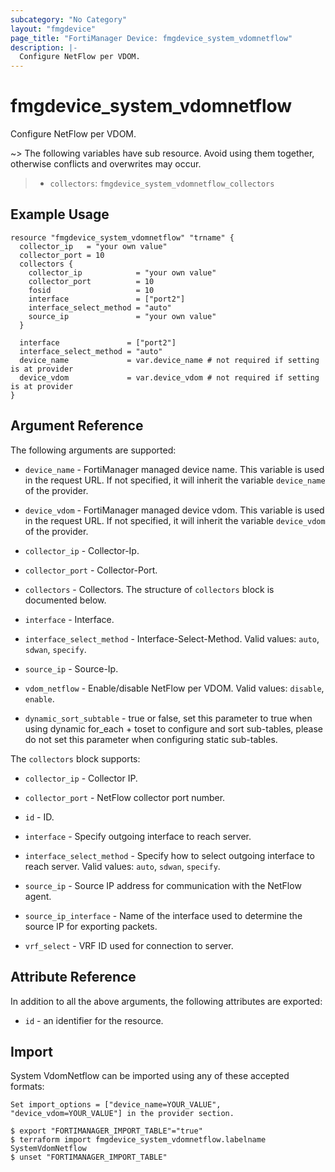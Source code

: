 ```yaml
---
subcategory: "No Category"
layout: "fmgdevice"
page_title: "FortiManager Device: fmgdevice_system_vdomnetflow"
description: |-
  Configure NetFlow per VDOM.
---
```


# fmgdevice_system_vdomnetflow
Configure NetFlow per VDOM.

~> The following variables have sub resource. Avoid using them together, otherwise conflicts and overwrites may occur.
>- `collectors`: `fmgdevice_system_vdomnetflow_collectors`



## Example Usage

```hcl
resource "fmgdevice_system_vdomnetflow" "trname" {
  collector_ip   = "your own value"
  collector_port = 10
  collectors {
    collector_ip            = "your own value"
    collector_port          = 10
    fosid                   = 10
    interface               = ["port2"]
    interface_select_method = "auto"
    source_ip               = "your own value"
  }

  interface               = ["port2"]
  interface_select_method = "auto"
  device_name             = var.device_name # not required if setting is at provider
  device_vdom             = var.device_vdom # not required if setting is at provider
}
```

## Argument Reference


The following arguments are supported:

* `device_name` - FortiManager managed device name. This variable is used in the request URL. If not specified, it will inherit the variable `device_name` of the provider.
* `device_vdom` - FortiManager managed device vdom. This variable is used in the request URL. If not specified, it will inherit the variable `device_vdom` of the provider.

* `collector_ip` - Collector-Ip.
* `collector_port` - Collector-Port.
* `collectors` - Collectors. The structure of `collectors` block is documented below.
* `interface` - Interface.
* `interface_select_method` - Interface-Select-Method. Valid values: `auto`, `sdwan`, `specify`.

* `source_ip` - Source-Ip.
* `vdom_netflow` - Enable/disable NetFlow per VDOM. Valid values: `disable`, `enable`.

* `dynamic_sort_subtable` - true or false, set this parameter to true when using dynamic for_each + toset to configure and sort sub-tables, please do not set this parameter when configuring static sub-tables.

The `collectors` block supports:

* `collector_ip` - Collector IP.
* `collector_port` - NetFlow collector port number.
* `id` - ID.
* `interface` - Specify outgoing interface to reach server.
* `interface_select_method` - Specify how to select outgoing interface to reach server. Valid values: `auto`, `sdwan`, `specify`.

* `source_ip` - Source IP address for communication with the NetFlow agent.
* `source_ip_interface` - Name of the interface used to determine the source IP for exporting packets.
* `vrf_select` - VRF ID used for connection to server.


## Attribute Reference

In addition to all the above arguments, the following attributes are exported:
* `id` - an identifier for the resource.

## Import

System VdomNetflow can be imported using any of these accepted formats:
```
Set import_options = ["device_name=YOUR_VALUE", "device_vdom=YOUR_VALUE"] in the provider section.

$ export "FORTIMANAGER_IMPORT_TABLE"="true"
$ terraform import fmgdevice_system_vdomnetflow.labelname SystemVdomNetflow
$ unset "FORTIMANAGER_IMPORT_TABLE"
```

